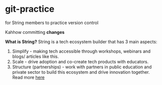 # git-practice

for String members to practice version control

Kahhow committing **changes**

**What is String?**
String is a tech ecosystem builder that has 3 main aspects:

1. Simplify - making tech accessible through workshops, webinars and blogs/ articles like this.
2. Scale - drive adoption and co-create tech products with educators.
3. Structure (partnerships) - work with partners in public education and private sector to build this ecosystem and drive innovation together.
   Read more [here](www.teachertech.beehiiv.com)
